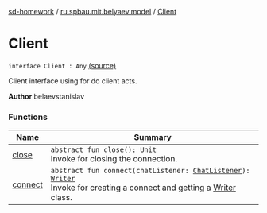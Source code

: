 [sd-homework](../../index.md) / [ru.spbau.mit.belyaev.model](../index.md) / [Client](.)

# Client

`interface Client : Any` [(source)](https://github.com/StasBel/sd-homework/blob/gRPC/src/main/kotlin/ru/spbau/mit/belyaev/model/Client.kt#L8)

Client interface using for do client acts.

**Author**
belaevstanislav

### Functions

| Name | Summary |
|---|---|
| [close](close.md) | `abstract fun close(): Unit`<br>Invoke for closing the connection. |
| [connect](connect.md) | `abstract fun connect(chatListener: `[`ChatListener`](../-chat-listener/index.md)`): `[`Writer`](../-writer/index.md)<br>Invoke for creating a connect and getting a [Writer](../-writer/index.md) class. |
